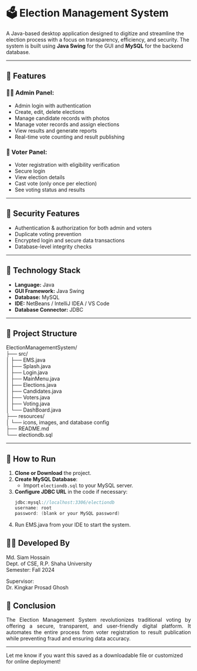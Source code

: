 # 🗳️ Election Management System

A Java-based desktop application designed to digitize and streamline the election process with a focus on transparency, efficiency, and security. The system is built using **Java Swing** for the GUI and **MySQL** for the backend database.

---

## 📌 Features

### 🧑‍💼 Admin Panel:
- Admin login with authentication
- Create, edit, delete elections
- Manage candidate records with photos
- Manage voter records and assign elections
- View results and generate reports
- Real-time vote counting and result publishing

### 👤 Voter Panel:
- Voter registration with eligibility verification
- Secure login
- View election details
- Cast vote (only once per election)
- See voting status and results

---

## 🔐 Security Features
- Authentication & authorization for both admin and voters
- Duplicate voting prevention
- Encrypted login and secure data transactions
- Database-level integrity checks

---

## 🧰 Technology Stack
- **Language:** Java  
- **GUI Framework:** Java Swing  
- **Database:** MySQL  
- **IDE:** NetBeans / IntelliJ IDEA / VS Code  
- **Database Connector:** JDBC

---

## 📂 Project Structure

ElectionManagementSystem/ <br>
├── src/<br>
│ ├── EMS.java<br>
│ ├── Splash.java<br>
│ ├── Login.java<br>
│ ├── MainMenu.java<br>
│ ├── Elections.java<br>
│ ├── Candidates.java<br>
│ ├── Voters.java<br>
│ ├── Voting.java<br>
│ └── DashBoard.java<br>
├── resources/<br>
│ └── icons, images, and database config<br>
├── README.md<br>
└── electiondb.sql<br>

---

## 🏁 How to Run

1. **Clone or Download** the project.
2. **Create MySQL Database**:
   - Import `electiondb.sql` to your MySQL server.
3. **Configure JDBC URL** in the code if necessary:
   ```java
   jdbc:mysql://localhost:3306/electiondb
   username: root
   password: (blank or your MySQL password)
4. Run EMS.java from your IDE to start the system.

## 👨‍🎓 Developed By
Md. Siam Hossain <br>
Dept. of CSE, R.P. Shaha University<br>
Semester: Fall 2024<br>

Supervisor:<br>
Dr. Kingkar Prosad Ghosh<br>

## 📌 Conclusion
<p align = "justify">The Election Management System revolutionizes traditional voting by offering a secure, transparent, and user-friendly digital platform. It automates the entire process from voter registration to result publication while preventing fraud and ensuring data accuracy. </p>

---

Let me know if you want this saved as a downloadable file or customized for online deployment!

